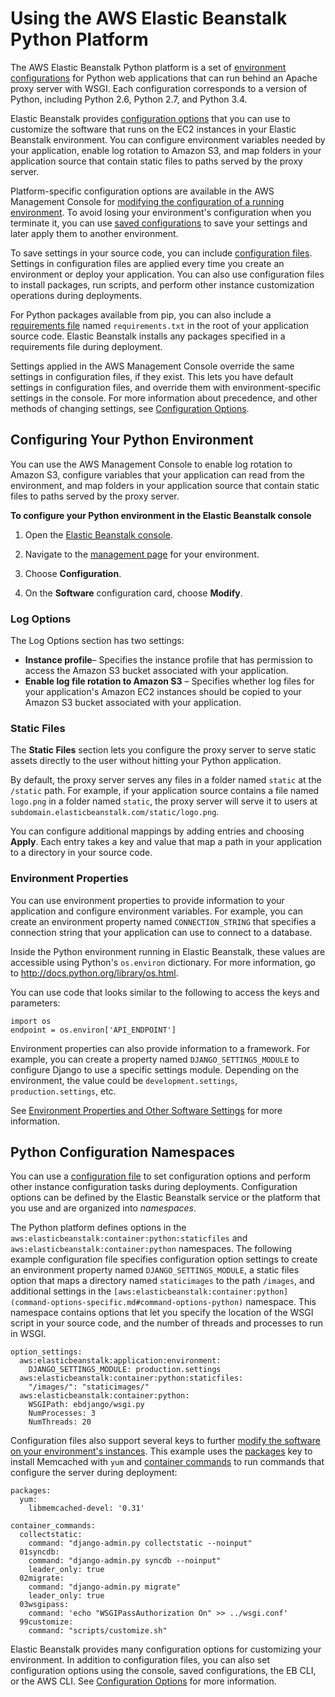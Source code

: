# Using the AWS Elastic Beanstalk Python Platform<a name="create-deploy-python-container"></a>

The AWS Elastic Beanstalk Python platform is a set of [environment configurations](concepts.platforms.md#concepts.platforms.python) for Python web applications that can run behind an Apache proxy server with WSGI\. Each configuration corresponds to a version of Python, including Python 2\.6, Python 2\.7, and Python 3\.4\.

Elastic Beanstalk provides [configuration options](command-options.md) that you can use to customize the software that runs on the EC2 instances in your Elastic Beanstalk environment\. You can configure environment variables needed by your application, enable log rotation to Amazon S3, and map folders in your application source that contain static files to paths served by the proxy server\.

Platform\-specific configuration options are available in the AWS Management Console for [modifying the configuration of a running environment](environment-configuration-methods-after.md)\. To avoid losing your environment's configuration when you terminate it, you can use [saved configurations](environment-configuration-savedconfig.md) to save your settings and later apply them to another environment\.

To save settings in your source code, you can include [configuration files](ebextensions.md)\. Settings in configuration files are applied every time you create an environment or deploy your application\. You can also use configuration files to install packages, run scripts, and perform other instance customization operations during deployments\.

For Python packages available from pip, you can also include a [requirements file](python-configuration-requirements.md) named `requirements.txt` in the root of your application source code\. Elastic Beanstalk installs any packages specified in a requirements file during deployment\.

Settings applied in the AWS Management Console override the same settings in configuration files, if they exist\. This lets you have default settings in configuration files, and override them with environment\-specific settings in the console\. For more information about precedence, and other methods of changing settings, see [Configuration Options](command-options.md)\.

## Configuring Your Python Environment<a name="create-deploy-python-container-console"></a>

You can use the AWS Management Console to enable log rotation to Amazon S3, configure variables that your application can read from the environment, and map folders in your application source that contain static files to paths served by the proxy server\. 

**To configure your Python environment in the Elastic Beanstalk console**

1. Open the [Elastic Beanstalk console](https://console.aws.amazon.com/elasticbeanstalk)\.

1. Navigate to the [management page](environments-console.md) for your environment\.

1. Choose **Configuration**\.

1. On the **Software** configuration card, choose **Modify**\.

### Log Options<a name="create-deploy-python-container.console.logoptions"></a>

The Log Options section has two settings:
+ **Instance profile**– Specifies the instance profile that has permission to access the Amazon S3 bucket associated with your application\.
+ **Enable log file rotation to Amazon S3** – Specifies whether log files for your application's Amazon EC2 instances should be copied to your Amazon S3 bucket associated with your application\.

### Static Files<a name="python-platform-staticfiles"></a>

The **Static Files** section lets you configure the proxy server to serve static assets directly to the user without hitting your Python application\.

By default, the proxy server serves any files in a folder named `static` at the `/static` path\. For example, if your application source contains a file named `logo.png` in a folder named `static`, the proxy server will serve it to users at `subdomain.elasticbeanstalk.com/static/logo.png`\.

You can configure additional mappings by adding entries and choosing **Apply**\. Each entry takes a key and value that map a path in your application to a directory in your source code\.

### Environment Properties<a name="create-deploy-python-custom-container-envprop"></a>

You can use environment properties to provide information to your application and configure environment variables\. For example, you can create an environment property named `CONNECTION_STRING` that specifies a connection string that your application can use to connect to a database\.

Inside the Python environment running in Elastic Beanstalk, these values are accessible using Python's `os.environ` dictionary\. For more information, go to [http://docs\.python\.org/library/os\.html](http://docs.python.org/library/os.html)\.

You can use code that looks similar to the following to access the keys and parameters:

```
import os
endpoint = os.environ['API_ENDPOINT']
```

Environment properties can also provide information to a framework\. For example, you can create a property named `DJANGO_SETTINGS_MODULE` to configure Django to use a specific settings module\. Depending on the environment, the value could be `development.settings`, `production.settings`, etc\.

See [Environment Properties and Other Software Settings](environments-cfg-softwaresettings.md) for more information\.

## Python Configuration Namespaces<a name="python-namespaces"></a>

You can use a [configuration file](ebextensions.md) to set configuration options and perform other instance configuration tasks during deployments\. Configuration options can be defined by the Elastic Beanstalk service or the platform that you use and are organized into *namespaces*\.

The Python platform defines options in the `aws:elasticbeanstalk:container:python:staticfiles` and `aws:elasticbeanstalk:container:python` namespaces\. The following example configuration file specifies configuration option settings to create an environment property named `DJANGO_SETTINGS_MODULE`, a static files option that maps a directory named `staticimages` to the path `/images`, and additional settings in the `[aws:elasticbeanstalk:container:python](command-options-specific.md#command-options-python)` namespace\. This namespace contains options that let you specify the location of the WSGI script in your source code, and the number of threads and processes to run in WSGI\.

```
option_settings:
  aws:elasticbeanstalk:application:environment:
    DJANGO_SETTINGS_MODULE: production.settings
  aws:elasticbeanstalk:container:python:staticfiles:
    "/images/": "staticimages/"
  aws:elasticbeanstalk:container:python:
    WSGIPath: ebdjango/wsgi.py
    NumProcesses: 3
    NumThreads: 20
```

Configuration files also support several keys to further [modify the software on your environment's instances](customize-containers-ec2.md)\. This example uses the [packages](customize-containers-ec2.md#linux-packages) key to install Memcached with `yum` and [container commands](customize-containers-ec2.md#linux-container-commands) to run commands that configure the server during deployment:

```
packages:
  yum:
    libmemcached-devel: '0.31'

container_commands:
  collectstatic:
    command: "django-admin.py collectstatic --noinput"
  01syncdb:
    command: "django-admin.py syncdb --noinput"
    leader_only: true
  02migrate:
    command: "django-admin.py migrate"
    leader_only: true
  03wsgipass:
    command: 'echo "WSGIPassAuthorization On" >> ../wsgi.conf'
  99customize:
    command: "scripts/customize.sh"
```

Elastic Beanstalk provides many configuration options for customizing your environment\. In addition to configuration files, you can also set configuration options using the console, saved configurations, the EB CLI, or the AWS CLI\. See [Configuration Options](command-options.md) for more information\.